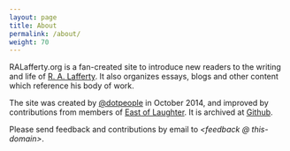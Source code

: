 ```yaml
---
layout: page
title: About
permalink: /about/
weight: 70
---
```


RALafferty.org is a fan-created site to introduce new readers to the writing and life of [R. A. Lafferty](https://en.wikipedia.org/wiki/R._A._Lafferty). It also organizes essays, blogs and other content which reference his body of work. 


The site was created by [@dotpeople](http://twitter.com/dotpeople) in October 2014, and improved by contributions from members of [East of Laughter](https://www.facebook.com/groups/586744968045210/).  It is archived at [Github](http://github.com/ralafferty).  

Please send feedback and contributions by email to *&lt;feedback @ this-domain&gt;*. 

